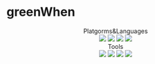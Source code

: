 # greenWhen
<div align="center">
	<div>Platgorms&Languages</div>
	<img src="https://img.shields.io/badge/Java-007396?style=flat&logo=Java&logoColor=white" />
	<img src="https://img.shields.io/badge/HTML5-E34F26?style=flat&logo=HTML5&logoColor=white" />
	<img src="https://img.shields.io/badge/CSS3-1572B6?style=flat&logo=CSS3&logoColor=white" />
	<img src="https://img.shields.io/badge/JavaScript-yello?style=flat&logo=JavaScript&logoColor=white"/>
</div>
<div align="center">
	<div>Tools</div>
	<img src="https://img.shields.io/badge/Intellij-007396?style=flat&logo=IntelliJ IDEA&logoColor=white" />
	<img src="https://img.shields.io/badge/HTML5-E34F26?style=flat&logo=HTML5&logoColor=white" />
	<img src="https://img.shields.io/badge/CSS3-1572B6?style=flat&logo=CSS3&logoColor=white" />
	<img src="https://img.shields.io/badge/JavaScript-yello?style=flat&logo=JavaScript&logoColor=white"/>
</div>
